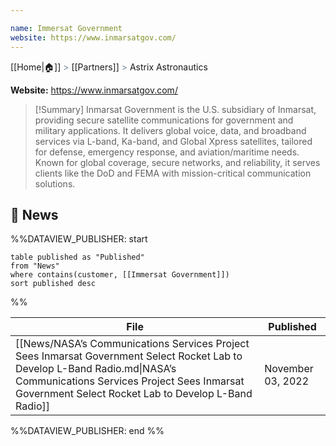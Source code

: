 ```yaml
---

name: Immersat Government
website: https://www.inmarsatgov.com/
---
```

[[Home|🏠]] <span style="color: LightSlateGray">></span> [[Partners]] <span style="color: LightSlateGray">></span> Astrix Astronautics

**Website:** https://www.inmarsatgov.com/

>[!Summary]
Inmarsat Government is the U.S. subsidiary of Inmarsat, providing secure satellite communications for government and military applications. It delivers global voice, data, and broadband services via L-band, Ka-band, and Global Xpress satellites, tailored for defense, emergency response, and aviation/maritime needs. Known for global coverage, secure networks, and reliability, it serves clients like the DoD and FEMA with mission-critical communication solutions.

## 📰 News
%%DATAVIEW_PUBLISHER: start
```
table published as "Published"
from "News"
where contains(customer, [[Immersat Government]])
sort published desc
```
%%

| File                                                                                                                                                                                                                             | Published         |
| -------------------------------------------------------------------------------------------------------------------------------------------------------------------------------------------------------------------------------- | ----------------- |
| [[News/NASA’s Communications Services Project Sees Inmarsat Government Select Rocket Lab to Develop L-Band Radio.md\|NASA’s Communications Services Project Sees Inmarsat Government Select Rocket Lab to Develop L-Band Radio]] | November 03, 2022 |

%%DATAVIEW_PUBLISHER: end %%
